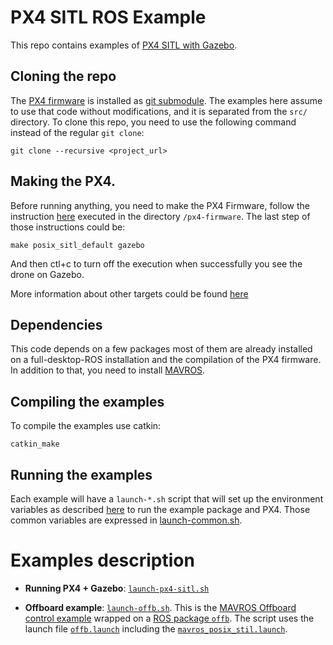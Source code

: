 # PX4 SITL ROS Example
This repo contains examples of [PX4 SITL with Gazebo](https://dev.px4.io/en/simulation/gazebo.html).

## Cloning the repo

The [PX4 firmware](https://github.com/PX4) is installed as [git submodule](https://blog.github.com/2016-02-01-working-with-submodules/). The examples here assume to use that code without modifications, and it is separated from the `src/` directory. To clone this repo, you need to use the following command instead of the regular `git clone`:

```
git clone --recursive <project_url>
```

## Making the PX4.

Before running anything, you need to make the PX4 Firmware, follow the instruction [here](https://dev.px4.io/en/setup/dev_env.html) executed in the directory `/px4-firmware`. The last step of those instructions could be:

```
make posix_sitl_default gazebo
```
And then ctl+c to turn off the execution when successfully you see the drone on Gazebo.

More information about other targets could be found [here](https://dev.px4.io/en/simulation/gazebo.html)

## Dependencies

This code depends on a few packages most of them are already installed on a full-desktop-ROS installation and the compilation of the PX4 firmware. In addition to that, you need to install [MAVROS](https://dev.px4.io/en/ros/mavros_installation.html).

## Compiling the examples

To compile the examples use catkin:

```
catkin_make
```

## Running the examples

Each example will have a `launch-*.sh` script that will set up the environment variables as described [here](https://dev.px4.io/en/simulation/ros_interface.html) to run the example package and PX4. Those common variables are expressed in [launch-common.sh](./launch-common.sh).

# Examples description

- **Running PX4 + Gazebo**: [`launch-px4-sitl.sh`](./launch-px4-sitl.sh)

- **Offboard example**: [`launch-offb.sh`](./launch-offb.sh). This is the [MAVROS Offboard control example](https://dev.px4.io/en/ros/mavros_offboard.html) wrapped on a [ROS package `offb`](./src/offb). The script uses the launch file [`offb.launch`](./src/offb/launch/offb.launch) including the [`mavros_posix_stil.launch`](https://github.com/PX4/Firmware/blob/master/launch/mavros_posix_sitl.launch).
